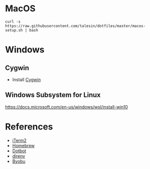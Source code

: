 # MacOS

`curl -s https://raw.githubusercontent.com/talesin/dotfiles/master/macos-setup.sh | bash`

# Windows

## Cygwin

- Install [Cygwin](https://www.cygwin.com)

## Windows Subsystem for Linux

https://docs.microsoft.com/en-us/windows/wsl/install-win10

# References

- [iTerm2](https://www.iterm2.com)
- [Homebrew](https://brew.sh)
- [Dotbot](https://git.io/dotbot)
- [direnv](https://direnv.net/)
- [Byobu](http://byobu.co/)
